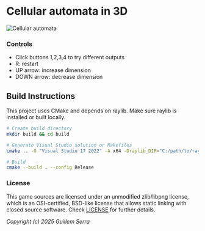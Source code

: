 # Cellular automata in 3D

![Cellular automata](/screenshots/cellular-automata3.gif)

### Controls

- Click buttons 1,2,3,4 to try different outputs
- R: restart
- UP arrow: increase dimension
- DOWN arrow: decrease dimension

## Build Instructions

This project uses CMake and depends on raylib. Make sure raylib is installed or built locally.
```bash
# Create build directory
mkdir build && cd build

# Generate Visual Studio solution or Makefiles
cmake .. -G "Visual Studio 17 2022" -A x64 -Draylib_DIR="C:/path/to/raylib/build/install/lib/cmake/raylib"

# Build
cmake --build . --config Release
```

### License

This game sources are licensed under an unmodified zlib/libpng license, which is an OSI-certified, BSD-like license that allows static linking with closed source software. Check [LICENSE](LICENSE) for further details.

*Copyright (c) 2025 Guillem Serra*
